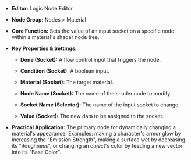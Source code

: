 - **Editor:** Logic Node Editor
    
- **Node Group:** Nodes > Material
    
- **Core Function:** Sets the value of an input socket on a specific node within a material's shader node tree.
    
- **Key Properties & Settings:**
    
    - **Done (Socket):** A flow control input that triggers the node.
        
    - **Condition (Socket):** A boolean input.
        
    - **Material (Socket):** The target material.
        
    - **Node Name (Socket):** The name of the shader node to modify.
        
    - **Socket Name (Selector):** The name of the input socket to change.
        
    - **Value (Socket):** The new data to be assigned to the socket.
        
- **Practical Application:** The primary node for dynamically changing a material's appearance. Examples: making a character's armor glow by increasing the "Emission Strength", making a surface wet by decreasing its "Roughness", or changing an object's color by feeding a new vector into its "Base Color".
